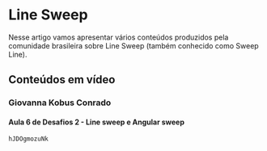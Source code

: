 # Line Sweep

Nesse artigo vamos apresentar vários conteúdos produzidos pela comunidade brasileira sobre Line Sweep (também conhecido como Sweep Line).

## Conteúdos em vídeo

### Giovanna Kobus Conrado

#### Aula 6 de Desafios 2 - Line sweep e Angular sweep

```youtube
hJDOgmozuNk
```